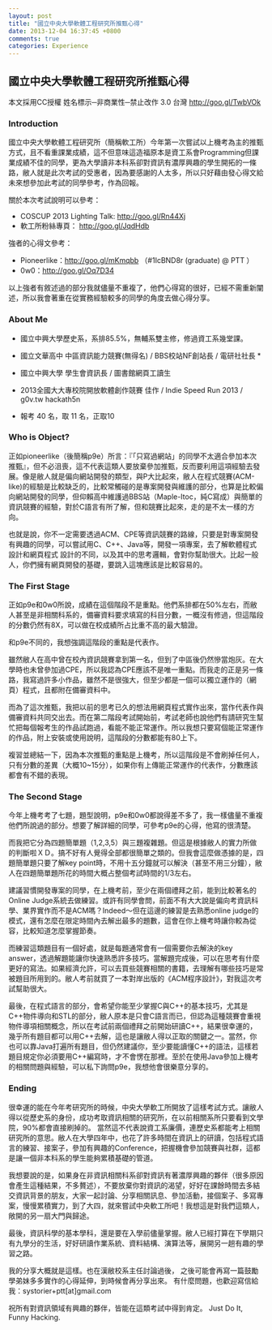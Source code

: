 ```yaml
---
layout: post
title: "國立中央大學軟體工程研究所推甄心得"
date: 2013-12-04 16:37:45 +0800
comments: true
categories: Experience
---
```


國立中央大學軟體工程研究所推甄心得
-----
本文採用CC授權 姓名標示─非商業性─禁止改作 3.0 台灣  http://goo.gl/TwbVOk

### Introduction
國立中央大學軟體工程研究所（簡稱軟工所）今年第一次嘗試以上機考為主的推甄方式，且不看重課業成績，這不但意味這造福原本是資工系會Programming但課業成績不佳的同學，更為大學讀非本科系卻對資訊有濃厚興趣的學生開拓的一條路，敝人就是此次考試的受惠者，因為要感謝的人太多，所以只好藉由發心得文給未來想參加此考試的同學參考，作為回報。

關於本次考試說明可以參考：

* COSCUP 2013 Lighting Talk: http://goo.gl/Rn44Xj
* 軟工所粉絲專頁： http://goo.gl/JqdHdb

強者的心得文參考：

* Pioneerlike：http://goo.gl/mKmqbb （#1IcBND8r (graduate) @ PTT ）
* 0w0：http://goo.gl/Oq7D34

以上強者有敘述過的部分我就儘量不重複了，他們心得寫的很好，已經不需重新闡述，所以我會著重在從實務經驗較多的同學的角度去做心得分享。

<!-- more -->

### About Me

* 國立中興大學歷史系，系排85.5%，無輔系雙主修，修過資工系幾堂課。
* 國立文華高中 中區資訊能力競賽(無得名) / BBS校站NF創站長 / 電研社社長 *
* 國立中興大學 學生會資訊長 / 圖書館網頁工讀生
* 2013全國⼤大專校院開放軟體創作競賽 佳作 / Indie Speed Run 2013 / g0v.tw hackath5n

* 報考 40 名，取 11 名，正取10

### Who is Object?

正如pioneerlike（後簡稱p9e）所言：『「只寫過網站」的同學不太適合參加本次推甄』，但不必沮喪，這不代表這類人要放棄參加推甄，反而要利用這項經驗去發展。像是敝人就是偏向網站開發的類型，與P大比起來，敝人在程式競賽(ACM-like)的經驗是比較缺乏的，比較常觸碰的是專案開發與維護的部分，也算是比較偏向網站開發的同學，但仰賴高中維護過BBS站（Maple-Itoc，純C寫成）與簡單的資訊競賽的經驗，對於C語言有所了解，但和競賽比起來，走的是不太一樣的方向。

也就是說，你不一定需要透過ACM、CPE等資訊競賽的路線，只要是對專案開發有興趣的同學，可以嘗試用C、C++、Java等，開發一項專案，去了解軟體程式設計和網頁程式
設計的不同，以及其中的思考邏輯，會對你幫助很大。比起一般人，你們擁有網頁開發的基礎，要跳入這塊應該是比較容易的。

### The First Stage

正如p9e和0w0所說，成績在這個階段不是重點。他們系排都在50%左右，而敝人甚至是非相關科系的，備審資料要求填寫的科目分數，一概沒有修過，但這階段的分數仍然有8X，可以做在校成績所占比重不高的最大驗證。

和p9e不同的，我想強調這階段的重點是代表作。

雖然敝人在高中曾在校內資訊競賽拿到第一名，但到了中區後仍然慘當炮灰。在大學時也未曾參加過CPE，所以我認為CPE應該不是唯一重點。而我走的正是另一條路，我寫過許多小作品，雖然不是很強大，但至少都是一個可以獨立運作的（網頁）程式，且都附在備審資料中。

而為了這次推甄，我把以前的思考已久的想法用網頁程式實作出來，當作代表作與備審資料共同交出去。而在第二階段考試開始前，考試老師也說他們有請研究生幫忙把每個報考生的作品試跑過，看能不能正常運作。所以我想只要寫個能正常運作的作品，附上安裝或使用說明，這階段的分數都能有80上下。

複習並總結一下，因為本次推甄的重點是上機考，所以這階段是不會刷掉任何人，只有分數的差異（大概10~15分），如果你有上傳能正常運作的代表作，分數應該都會有不錯的表現。



### The Second Stage

今年上機考考了七題，題型說明，p9e和0w0都說得差不多了，我一樣儘量不重複他們所說過的部分。想要了解詳細的同學，可參考p9e的心得，他寫的很清楚。

而我把它分為四題簡單題（1,2,3,5）與三題複雜題。但這是根據敝人的實力所做的判斷啦ＸＤ。搞不好有人覺得全部都很簡單之類的。但我會這麼做憑據的是，四題簡單題只要了解key point時，不用十五分鐘就可以解決（甚至不用三分鐘），敝人在四題簡單題所花的時間大概占整個考試時間的1/3左右。

建議習慣開發專案的同學，在上機考前，至少在兩個禮拜之前，能到比較著名的Online Judge系統去做練習。或許有同學會問，前面不有大大說是偏向考資訊科學、業界實作而不是ACM嗎？Indeed～但在這邊的練習是去熟悉online judge的模式，還有怎麼在限定時間內去解出最多的題數，這會在你上機考時讓你較為從容，比較知道怎麼掌握節奏。

而練習這類題目有一個好處，就是每題通常會有一個需要你去解決的key answer，透過解題能讓你快速熟悉許多技巧。當解題完成後，可以在思考有什麼更好的寫法。如果經濟允許，可以去買些競賽相關的書籍，去理解有哪些技巧是常被題目所用到的。敝人考前就買了一本對岸出版的《ACM程序設計》，對我這次考試幫助很大。

最後，在程式語言的部分，會希望你能至少掌握C與C++的基本技巧，尤其是C++物件導向和STL的部分，敝人原本是只會C語言而已，但認為這種競賽會重視物件導項相關概念，所以在考試前兩個禮拜之前開始研讀C++，結果很幸運的，幾乎所有題目都可以用C++去解，這也是讓敝人得以正取的關鍵之一。當然，你也可以靠Java打遍所有題目，但仍然建議你，至少要能讀懂C++的語法，這樣若題目規定你必須要用C++編寫時，才不會愣在那裡。至於在使用Java參加上機考的相關問題與經驗，可以私下詢問p9e，我想他會很樂意分享的。

### Ending

很幸運的能在今年考研究所的時候，中央大學軟工所開放了這樣考試方式。讓敝人得以從歷史系的身份，成功考取資訊相關的研究所，在以前相關系所只要看到文學院，90%都會直接刷掉的。
當然這不代表說資工系廉價，連歷史系都能考上相關研究所的意思。敝人在大學四年中，也花了許多時間在資訊上的研讀，包括程式語言的練習、接案子，參加有興趣的Conference，把握機會參加競賽與社群，這都是讓一個非本科系的學生能夠累積基礎的管道。

我想要說的是，如果身在非資訊相關科系卻對資訊有著濃厚興趣的夥伴（很多原因會產生這種結果，不多贅述），不要放棄你對資訊的渴望，好好在課餘時間去多結交資訊背景的朋友，大家一起討論、分享相關訊息、參加活動，接個案子、多寫專案，慢慢累積實力，到了大四，就來嘗試中央軟工所吧！我想這是對我們這類人，敞開的另一扇大門與歸途。

最後，資訊科學的基本學科，還是要在入學前儘量掌握。敝人已經打算在下學期只有九學分的生活，好好研讀作業系統、資料結構、演算法等，展開另一趟有趣的學習之路。

我的分享大概就是這樣。也在漢敝校系主任討論過後，
之後可能會再寫一篇鼓勵學弟妹多多實作的心得延伸，到時候會再分享出來。
有什麼問題，也歡迎寫信給我：systorier+ptt[at]gmail.com

祝所有對資訊領域有興趣的夥伴，皆能在這類考試中得到肯定。
Just Do It, Funny Hacking.
